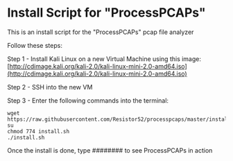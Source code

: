 # Install Script for "ProcessPCAPs"
This is an install script for the "ProcessPCAPs" pcap file analyzer

Follow these steps:

Step 1 - Install Kali Linux on a new Virtual Machine using this image: [http://cdimage.kali.org/kali-2.0/kali-linux-mini-2.0-amd64.iso](http://cdimage.kali.org/kali-2.0/kali-linux-mini-2.0-amd64.iso)

Step 2 - SSH into the new VM

Step 3 - Enter the following commands into the terminal:

    wget https://raw.githubusercontent.com/Resistor52/processpcaps/master/install.sh
    su
    chmod 774 install.sh
    ./install.sh

Once the install is done, type ######## to see ProcessPCAPs in action